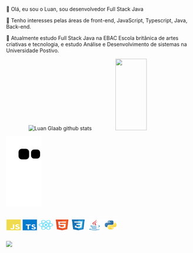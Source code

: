 👋 Olá, eu sou o Luan, sou desenvolvedor Full Stack Java

👀 Tenho interesses pelas áreas de front-end, JavaScript, Typescript, Java, Back-end.

🌱 Atualmente estudo Full Stack Java na EBAC Escola britânica de artes criativas e tecnologia, e estudo Análise e Desenvolvimento de sistemas na Universidade Postivo.

<div align="center">  
  <img width="49%" height="195px" src="https://github-readme-stats.vercel.app/api?username=luangl&show_icons=true&count_private=true&hide_border=true&title_color=60a3bc&icon_color=60a3bc4&text_color=c9d1d9&bg_color=0d1117" alt="Luan Glaab github stats" /> 
  <img width="41%" height="195px" src="https://github-readme-stats.vercel.app/api/top-langs/?username=luangl&layout=compact&hide_border=true&title_color=60a3bc&text_color=c9d1d9&bg_color=0d1117" />
</div>


   ![snake gif](https://github.com/luangl/luangl/blob/output/github-contribution-grid-snake.svg)


<div style="display: inline_block"><br>
  <img align="center" alt="Luan-Js" height="30" width="40" src="https://raw.githubusercontent.com/devicons/devicon/master/icons/javascript/javascript-plain.svg">
  <img align="center" alt="Luan-Ts" height="30" width="40" src="https://raw.githubusercontent.com/devicons/devicon/master/icons/typescript/typescript-plain.svg">
  <img align="center" alt="Luan-React" height="30" width="40" src="https://raw.githubusercontent.com/devicons/devicon/master/icons/react/react-original.svg">
  <img align="center" alt="Luan-HTML" height="30" width="40" src="https://raw.githubusercontent.com/devicons/devicon/master/icons/html5/html5-original.svg">
  <img align="center" alt="Luan-CSS" height="30" width="40" src="https://raw.githubusercontent.com/devicons/devicon/master/icons/css3/css3-original.svg">
  <img align="center" alt="Luan-Java" height="30" width="40" src="https://raw.githubusercontent.com/devicons/devicon/master/icons/java/java-original.svg">
  <img align="center" alt="Luan-Python" height="30" width="40" src="https://raw.githubusercontent.com/devicons/devicon/master/icons/python/python-original.svg">
</div>

##

<div>
 <a href="https://www.linkedin.com/in/luanglaab" target="_blank"><img src="https://img.shields.io/badge/-LinkedIn-%230077B5?style=for-the-badge&logo=linkedin&logoColor=white" target="_blank"></a> 
</div>

